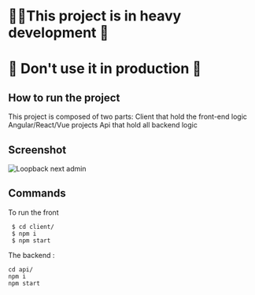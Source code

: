 # 📍📍This project is in heavy development 🔨

# 🛑 Don't use it in production 🛑



## How to run the project

This project is composed of two parts:
Client that hold the front-end logic Angular/React/Vue projects
Api that hold all backend logic

## Screenshot
![Loopback next admin ](https://i.ibb.co/k9xz6wx/Capture-d-e-cran-2019-01-30-a-17-07-44.png 
)


## Commands


To run the front
```
 $ cd client/
 $ npm i
 $ npm start
 ```

The backend :
````
cd api/
npm i
npm start
````

